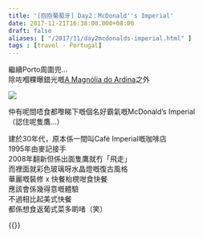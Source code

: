 ```yaml
---
title: '[抱抱葡萄牙] Day2：McDonald''s Imperial'
date: 2017-11-21T16:38:00.000+08:00
draft: false
aliases: [ "/2017/11/day2mcdonalds-imperial.html" ]
tags : [travel - Portugal]
---
```


繼續Porto周圍兜...  
除咗嗰粿曝錯光嘅[A Magnólia do Ardina](https://hidie.net/portugal2d/)之外  

![](/images/portugal2e.jpg)

仲有呢間唔食都嚟睇下嘅個名好霸氣嘅McDonald’s Imperial  
（認住呢隻鷹...）  
  
建於30年代，原本係一間叫Café Imperial嘅咖啡店  
1995年由麥記接手  
2008年翻新但係出面隻鷹就冇「飛走」  
而裡面就彩色玻璃呀水晶燈嘅復古風格  
華麗嘅裝修 x 快餐枱櫈咁食快餐  
應該會係幾得意嘅體驗  
不過相比起美式快餐  
都係想食返葡式菜多啲啫（笑）  
  
  

{{<portugal>}}  
